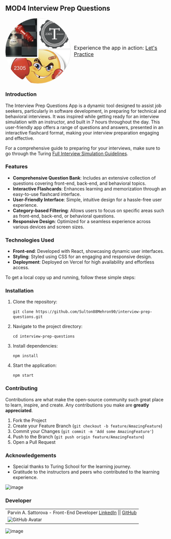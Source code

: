 ## MOD4 Interview Prep Questions 

<div style="display: flex; align-items: center; justify-content: center;">
    <img src="https://github.com/Sulton88Mehron90/interview-prep-questions/raw/main/src/Images/brain2.png"
         alt="Interview Prep Logo" 
         style="border-radius: 50%; width: 205px; height: auto; margin-right: 10px;">
    <div>
        <span style="font-size: 16px;">Experience the app in action: 
            <a href="https://interview-prep-questions.vercel.app/" target="_blank">Let's Practice</a>
        </span>
    </div>
</div>

### Introduction
The Interview Prep Questions App is a dynamic tool designed to assist job seekers, particularly in software development, in preparing for technical and behavioral interviews. It was inspired while getting ready for an interview simulation with an instructor, and built in 7 hours throughout the day. This user-friendly app offers a range of questions and answers, presented in an interactive flashcard format, making your interview preparation engaging and effective.

For a comprehensive guide to preparing for your interviews, make sure to go through the Turing [Full Interview Simulation Guidelines](https://mod4.turing.edu/lessons/full-interview-simulation.html).

### Features
- **Comprehensive Question Bank**: Includes an extensive collection of questions covering front-end, back-end, and behavioral topics.
- **Interactive Flashcards**: Enhances learning and memorization through an easy-to-use flashcard interface.
- **User-Friendly Interface**: Simple, intuitive design for a hassle-free user experience.
- **Category-based Filtering**: Allows users to focus on specific areas such as front-end, back-end, or behavioral questions.
- **Responsive Design**: Optimized for a seamless experience across various devices and screen sizes.

### Technologies Used
- **Front-end**: Developed with React, showcasing dynamic user interfaces.
- **Styling**: Styled using CSS for an engaging and responsive design.
- **Deployment**: Deployed on Vercel for high availability and effortless access.

To get a local copy up and running, follow these simple steps:

### Installation
1. Clone the repository:
   ```
   git clone https://github.com/Sulton88Mehron90/interview-prep-questions.git
   ```
2. Navigate to the project directory:
   ```
   cd interview-prep-questions
   ```
3. Install dependencies:
   ```
   npm install
   ```
4. Start the application:
   ```
   npm start
   ```

### Contributing

Contributions are what make the open-source community such great place to learn, inspire, and create. Any contributions you make are **greatly appreciated**.

1. Fork the Project
2. Create your Feature Branch (`git checkout -b feature/AmazingFeature`)
3. Commit your Changes (`git commit -m 'Add some AmazingFeature'`)
4. Push to the Branch (`git push origin feature/AmazingFeature`)
5. Open a Pull Request

### Acknowledgements
- Special thanks to Turing School for the learning journey.
- Gratitude to the instructors and peers who contributed to the learning experience.

<img width="504" alt="image" src="https://github.com/Sulton88Mehron90/showcase-project/assets/119267809/d07cdccf-01dc-4aad-ab97-143def51d789"> 

 ### Developer
 
<table>
    <tr>
        <td> Parvin A. Sattorova - Front-End Developer
            <a href="https://www.linkedin.com/in/parvin-sattorova-edwards-357526b3/">LinkedIn</a> || 
            <a href="https://github.com/Sulton88Mehron90">GitHub</a> 
        </td>
    </tr>
    <tr>
        <td><img src="https://avatars.githubusercontent.com/u/119267809?v=4" alt="GitHub Avatar" width="150"></td>
    </tr>
</table>

<img width="504" alt="image" src="https://github.com/Sulton88Mehron90/showcase-project/assets/119267809/d07cdccf-01dc-4aad-ab97-143def51d789"> 



<!-- 
<h1 style="color:blue; display: inline;">
    2305 - You Can Do It!
    <img src="https://github.com/Sulton88Mehron90/interview-prep-questions/raw/main/src/Images/chess2.png" 
         alt="happy chick" 
         style="vertical-align: middle; display: inline; border-radius: 50%; border: 2px solid light gray;
        width: 105px; height: auto; margin-right: 10px;" />
    <img src="https://github.com/Sulton88Mehron90/interview-prep-questions/raw/main/src/Images/brain2.png" 
         alt="skeptical chick" 
         style="vertical-align: middle; display: inline; border-radius: 50%; border: 2px solid light gray;
        width: 105px; height: auto; margin-right: 10px;" />
    <img src="https://github.com/Sulton88Mehron90/interview-prep-questions/raw/main/src/Images/brain23T.png" 
         alt="know it all chick" 
         style="vertical-align: middle; display: inline; border-radius: 50%; border: 2px solid light gray;
         width: 105px; height: auto; margin-right: 10px;" />
</h1>

<div style="display: flex; align-items: center; justify-content: center;">
    <img src="https://github.com/Sulton88Mehron90/interview-prep-questions/raw/main/src/Images/chess2.png"
         alt="Interview Prep Logo" 
         style="border-radius: 50%; width: 105px; height: auto;border: 2px solid light gray margin-right: 10px;">
    <div>
        <span style="font-size: 16px;">Experience the app in action: 
            <a href="https://interview-prep-questions.vercel.app/" target="_blank">Let's Practice</a>
        </span>
    </div>
</div>

<div style="display: flex; align-items: center; justify-content: center;">
    <img src="https://github.com/Sulton88Mehron90/interview-prep-questions/raw/main/src/Images/brain23T.png"
         alt="Interview Prep" 
         style="border-radius: 50%; width: 105px; height: auto; margin-right: 10px;">
</div>

<div style="display: flex; align-items: center; justify-content: center;">
    <img src="https://github.com/Sulton88Mehron90/interview-prep-questions/raw/main/src/Images/brain2.png"
         alt="Interview" 
         style="border-radius: 50%; width: 105px; height: auto; margin-right: 10px;">
</div> -->
